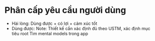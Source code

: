 # Phân cấp yêu cầu người dùng
- Hài lòng: Dùng được + có lợi + cảm xúc tốt
- Dùng được: 
Note: Thiết kế cần xác định đủ theo USTM, xác định mục tiêu root
Tìm mental models trong app